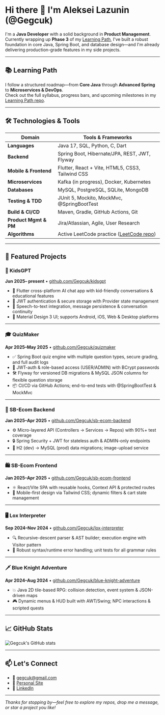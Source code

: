 # Hi there 👋 I'm Aleksei Lazunin (@Gegcuk)

I'm a **Java Developer** with a solid background in **Product Management**. Currently wrapping up **Phase 3** of my [Learning Path](https://github.com/Gegcuk/learining_path), I've built a robust foundation in core Java, Spring Boot, and database design—and I'm already delivering production-grade features in my side projects.

---

## 📚 Learning Path  
I follow a structured roadmap—from **Core Java** through **Advanced Spring** to **Microservices & DevOps**.  
Check out the full syllabus, progress bars, and upcoming milestones in my [Learning Path repo](https://github.com/Gegcuk/learining_path).

---

## 🛠️ Technologies & Tools  

| Domain                | Tools & Frameworks                                     |
|-----------------------|--------------------------------------------------------|
| **Languages**         | Java 17, SQL, Python, C, Dart                         |
| **Backend**           | Spring Boot, Hibernate/JPA, REST, JWT, Flyway          |
| **Mobile & Frontend** | Flutter, React + Vite, HTML5, CSS3, Tailwind CSS      |
| **Microservices**     | Kafka (in progress), Docker, Kubernetes                |
| **Databases**         | MySQL, PostgreSQL, SQLite, MongoDB                     |
| **Testing & TDD**     | JUnit 5, Mockito, MockMvc, @SpringBootTest             |
| **Build & CI/CD**     | Maven, Gradle, GitHub Actions, Git                     |
| **Product Mgmt & PM** | Jira/Atlassian, Agile, User Research                   |
| **Algorithms**        | Active LeetCode practice ([LeetCode repo](https://github.com/Gegcuk/LeetCode)) |

---

## 🚀 Featured Projects

### 💬 KidsGPT  
**Jun 2025– present** • [github.com/Gegcuk/kidsgpt](https://github.com/Gegcuk/kidsgpt)  
- 🤖 Flutter cross-platform AI chat app with kid-friendly conversations & educational features  
- 🔐 JWT authentication & secure storage with Provider state management  
- 🎤 Speech-to-text integration, message persistence & conversation continuity  
- 📱 Material Design 3 UI; supports Android, iOS, Web & Desktop platforms  

---

### 🎓 QuizMaker  
**Apr 2025–May 2025** • [github.com/Gegcuk/quizmaker](https://github.com/Gegcuk/quizmaker)  
- ✅ Spring Boot quiz engine with multiple question types, secure grading, and full audit logs  
- 🔐 JWT-auth & role-based access (USER/ADMIN) with BCrypt passwords  
- 🛠 Flyway for versioned DB migrations & MySQL JSON columns for flexible question storage  
- 📦 CI/CD via GitHub Actions; end-to-end tests with @SpringBootTest & MockMvc

---

### 🛒 SB-Ecom Backend  
**Jan 2025–Apr 2025** • [github.com/Gegcuk/sb-ecom-backend](https://github.com/Gegcuk/sb-ecom)  
- ⚙️ Micro-layered API (Controllers → Services → Repos) with 90%+ test coverage  
- 🔒 Spring Security + JWT for stateless auth & ADMIN-only endpoints  
- 🔄 H2 (dev) → MySQL (prod) data migrations; image-upload service  

---

### 🛍 SB-Ecom Frontend  
**Jan 2025–Apr 2025** • [github.com/Gegcuk/sb-ecom-frontend](https://github.com/Gegcuk/sb-ecom-frontend)  
- ⚛️ React/Vite SPA with reusable hooks, Context API & protected routes  
- 📱 Mobile-first design via Tailwind CSS; dynamic filters & cart state management  

---

### 🖥 Lox Interpreter  
**Sep 2024–Nov 2024** • [github.com/Gegcuk/lox-interpreter](https://github.com/Gegcuk/lox-interpreter)  
- 🔍 Recursive-descent parser & AST builder; execution engine with Visitor pattern  
- 🐞 Robust syntax/runtime error handling; unit tests for all grammar rules  

---

### 🗡 Blue Knight Adventure  
**Apr 2024–Aug 2024** • [github.com/Gegcuk/blue-knight-adventure](https://github.com/Gegcuk/blue-knight-adventure)  
- 💥 Java 2D tile-based RPG: collision detection, event system & JSON-driven maps  
- 🎮 Dynamic menus & HUD built with AWT/Swing; NPC interactions & scripted quests  

---

## 📈 GitHub Stats  
![Gegcuk's GitHub stats](https://github-readme-stats.vercel.app/api?username=Gegcuk&show_icons=true&theme=radical)

---

## 📫 Let's Connect  
- 📧 [gegcuk@gmail.com](mailto:gegcuk@gmail.com)  
- 🔗 [Personal Site](https://gegc.uk)  
- 💼 [LinkedIn](https://www.linkedin.com/in/alekseylazunin/)  

---

*Thanks for stopping by—feel free to explore my repos, drop me a message, or star a project you like!* 
